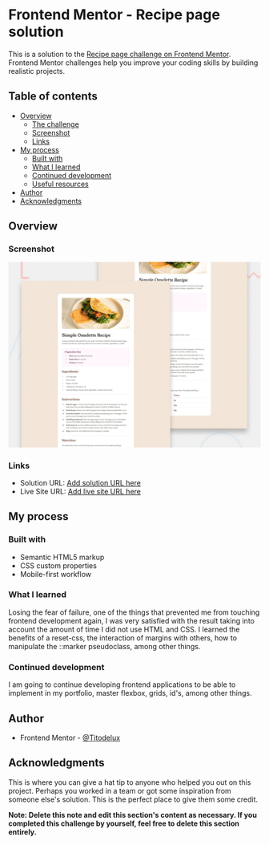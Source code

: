 # Frontend Mentor - Recipe page solution

This is a solution to the [Recipe page challenge on Frontend Mentor](https://www.frontendmentor.io/challenges/recipe-page-KiTsR8QQKm). Frontend Mentor challenges help you improve your coding skills by building realistic projects. 

## Table of contents

- [Overview](#overview)
  - [The challenge](#the-challenge)
  - [Screenshot](#screenshot)
  - [Links](#links)
- [My process](#my-process)
  - [Built with](#built-with)
  - [What I learned](#what-i-learned)
  - [Continued development](#continued-development)
  - [Useful resources](#useful-resources)
- [Author](#author)
- [Acknowledgments](#acknowledgments)

## Overview

### Screenshot

![Design preview for the Recipe page coding challenge](./design/desktop-preview.jpg)

### Links

- Solution URL: [Add solution URL here](https://your-solution-url.com)
- Live Site URL: [Add live site URL here](https://titodelux.github.io/RecipePage-FM/)

## My process

### Built with

- Semantic HTML5 markup
- CSS custom properties
- Mobile-first workflow

### What I learned

Losing the fear of failure, one of the things that prevented me from touching frontend development again, I was very satisfied with the result taking into account the amount of time I did not use HTML and CSS. I learned the benefits of a reset-css, the interaction of margins with others, how to manipulate the ::marker pseudoclass, among other things.

### Continued development

I am going to continue developing frontend applications to be able to implement in my portfolio, master flexbox, grids, id's, among other things.

## Author

- Frontend Mentor - [@Titodelux](https://www.frontendmentor.io/profile/Titodelux)

## Acknowledgments

This is where you can give a hat tip to anyone who helped you out on this project. Perhaps you worked in a team or got some inspiration from someone else's solution. This is the perfect place to give them some credit.

**Note: Delete this note and edit this section's content as necessary. If you completed this challenge by yourself, feel free to delete this section entirely.**
